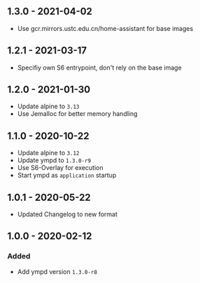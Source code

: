 ## 1.3.0 - 2021-04-02

*  Use gcr.mirrors.ustc.edu.cn/home-assistant for base images


## 1.2.1 - 2021-03-17

*  Specifiy own S6 entrypoint, don't rely on the base image


## 1.2.0 - 2021-01-30

*  Update alpine to `3.13`
*  Use Jemalloc for better memory handling


## 1.1.0 - 2020-10-22

*  Update alpine to `3.12`
*  Update ympd to `1.3.0-r9`
*  Use S6-Overlay for execution
*  Start ympd as `application` startup


## 1.0.1 - 2020-05-22

*  Updated Changelog to new format


## 1.0.0 - 2020-02-12

### Added

*  Add ympd version `1.3.0-r8`
